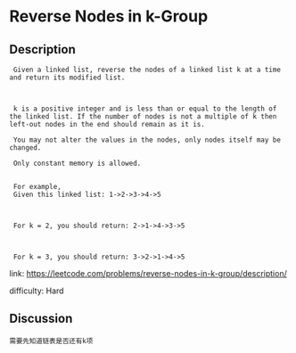 # Reverse Nodes in k-Group## Description``` Given a linked list, reverse the nodes of a linked list k at a time and return its modified list. k is a positive integer and is less than or equal to the length of the linked list. If the number of nodes is not a multiple of k then left-out nodes in the end should remain as it is. You may not alter the values in the nodes, only nodes itself may be changed. Only constant memory is allowed. For example, Given this linked list: 1->2->3->4->5 For k = 2, you should return: 2->1->4->3->5 For k = 3, you should return: 3->2->1->4->5```link: https://leetcode.com/problems/reverse-nodes-in-k-group/description/difficulty: Hard## Discussion```需要先知道链表是否还有k项```